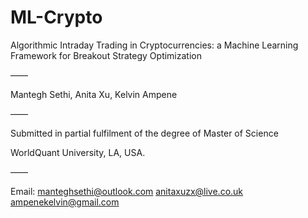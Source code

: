 # ML-Crypto
Algorithmic Intraday Trading in Cryptocurrencies:  a Machine Learning Framework for Breakout Strategy Optimization

——

Mantegh Sethi, Anita Xu, Kelvin Ampene

——

Submitted in partial fulfilment of the degree of Master of Science

WorldQuant University, LA, USA.

——

Email:
manteghsethi@outlook.com
anitaxuzx@live.co.uk 
ampenekelvin@gmail.com 




